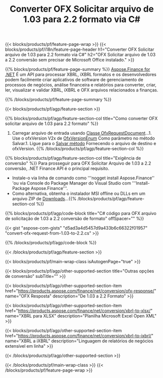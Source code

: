 ﻿---
title: Converter OFX Solicitar arquivo de 1.03 para 2.2 formato via C#
description: Código de amostra para OFX arquivo de solicitação de 1.03 a 2.2 C# conversão. Use API código de exemplo para conversão de solicitação em lote OFX em aplicativos baseados em .NET. 
url: /pt/net/conversion/ofx-request/
family: finance
platformtag: net
feature: conversion
informat: OFX Request 1.03
outformat: OFX Request 2.2
otherformats: OFX Response
---
{{< blocks/products/pf/feature-page-wrap >}}
{{< blocks/products/pf/i18n/feature-page-header h1="Converter OFX Solicitar arquivo de 1.03 para 2.2 formato via C#" h2="OFX Solicitar arquivo de 1.03 a 2.2 conversão sem precisar de Microsoft Office instalado." >}}

{{% blocks/products/pf/feature-page-summary %}}
[Aspose.Finance for .NET](https://products.aspose.com/finance/net/) É um API para processar XBRL, iXBRL formatos e os desenvolvedores podem facilmente criar aplicativos de software de gerenciamento de processos de negócios, análise financeira e relatórios para converter, criar, ler, visualizar e validar XBRL, iXBRL e OFX arquivos relacionados a finanças. 

{{% /blocks/products/pf/feature-page-summary %}}

{{< blocks/products/pf/agp/feature-section >}}

{{% blocks/products/pf/agp/feature-section-col title="Como converter OFX solicitar arquivo de 1.03 para 2.2 formato" %}}
1. Carregar arquivo de entrada usando [Classe OfxRequestDocument](https://apireference.aspose.com/finance/net/aspose.finance.ofx/ofxrequestdocument)...1. Use o ofxVersion V2x de [OfxVersionEnum](https://apireference.aspose.com/finance/net/aspose.finance.ofx/ofxversionenum) Como parâmetro no método Salvar.1. Ligue para o [Salvar método](https://apireference.aspose.com/finance/net/aspose.finance.ofx/ofxrequestdocument/methods/save) Fornecendo o arquivo de destino e ofxVersion.
{{% /blocks/products/pf/agp/feature-section-col %}}

{{% blocks/products/pf/agp/feature-section-col title="Exigência de conversão" %}}
Para prosseguir para OFX Solicitar Arquivo de 1.03 a 2.2 conversão, .NET Finance API é o principal requisito. 
- Instale-o via linha de comando como '''nogget install Aspose.Finance'' 'ou via Console do Package Manager do Visual Studio com '''Install-Package Aspose.Finance'''.
- Como alternativa, obtenha o instalador MSI offline ou DLLs em um arquivo ZIP de [Downloads](https://downloads.aspose.com/finance/net)...{{% /blocks/products/pf/agp/feature-section-col %}}

{{% blocks/products/pf/agp/code-block title="C# código para OFX arquivo de solicitação de 1.03 a 2.2 conversão de formato" offSpacer="" %}}

{{< gist "aspose-com-gists" "d5ad3a4d5457d9a433b6c66322f01957" "convert-ofx-request-from-1.03-to-2.2.cs" >}}

{{% /blocks/products/pf/agp/code-block %}}

{{< /blocks/products/pf/agp/feature-section >}}

{{< blocks/products/pf/main-wrap-class isAutogenPage="true" >}}

{{< blocks/products/pf/agp/other-supported-section title="Outras opções de conversão" subTitle="" >}}

{{< blocks/products/pf/agp/other-supported-section-item href="https://products.aspose.com/finance/net/conversion/ofx-response/" name="OFX Resposta" description="De 1.03 a 2.2 Formato" >}}

{{< blocks/products/pf/agp/other-supported-section-item href="https://products.aspose.com/finance/net/conversion/xbrl-to-xlsx/" name="XBRL para XLSX" description="Planilha Microsoft Excel Open XML" >}}

{{< blocks/products/pf/agp/other-supported-section-item href="https://products.aspose.com/finance/net/conversion/xbrl-to-ixbrl/" name="XBRL a iXBRL" description="Linguagem de relatórios de negócios extensível em linha" >}}

{{< /blocks/products/pf/agp/other-supported-section >}}

{{< /blocks/products/pf/main-wrap-class >}}
{{< /blocks/products/pf/feature-page-wrap >}}